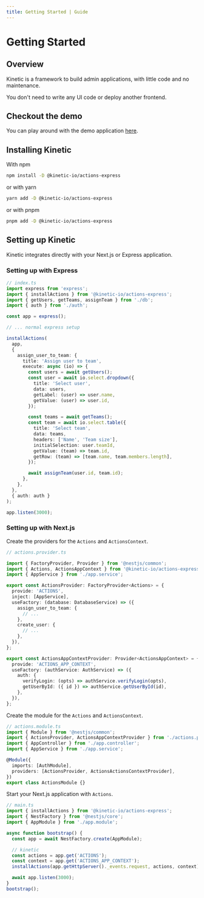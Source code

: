 ```yaml
---
title: Getting Started | Guide
---
```


# Getting Started

## Overview

Kinetic is a framework to build admin applications, with little code and no maintenance.

You don't need to write any UI code or deploy another frontend.

## Checkout the demo

You can play around with the demo application [here](https://demo.kinetic.io).

## Installing Kinetic

With npm

```bash
npm install -D @kinetic-io/actions-express
```

or with yarn

```bash
yarn add -D @kinetic-io/actions-express
```

or with pnpm

```bash
pnpm add -D @kinetic-io/actions-express
```

## Setting up Kinetic

Kinetic integrates directly with your Next.js or Express application.

### Setting up with Express

```ts
// index.ts
import express from 'express';
import { installActions } from '@kinetic-io/actions-express';
import { getUsers, getTeams, assignTeam } from './db';
import { auth } from './auth';

const app = express();

// ... normal express setup

installActions(
  app,
  {
    assign_user_to_team: {
      title: 'Assign user to team',
      execute: async (io) => {
        const users = await getUsers();
        const user = await io.select.dropdown({
          title: 'Select user',
          data: users,
          getLabel: (user) => user.name,
          getValue: (user) => user.id,
        });

        const teams = await getTeams();
        const team = await io.select.table({
          title: 'Select team',
          data: teams,
          headers: ['Name', 'Team size'],
          initialSelection: user.teamId,
          getValue: (team) => team.id,
          getRow: (team) => [team.name, team.members.length],
        });

        await assignTeam(user.id, team.id);
      },
    },
  },
  { auth: auth }
);

app.listen(3000);
```

### Setting up with Next.js

Create the providers for the `Actions` and `ActionsContext`.

```ts
// actions.provider.ts

import { FactoryProvider, Provider } from '@nestjs/common';
import { Actions, ActionsAppContext } from '@kinetic-io/actions-express';
import { AppService } from './app.service';

export const ActionsProvider: FactoryProvider<Actions> = {
  provide: 'ACTIONS',
  inject: [AppService],
  useFactory: (database: DatabaseService) => ({
    assign_user_to_team: {
      // ...
    },
    create_user: {
      // ...
    },
  }),
};

export const ActionsAppContextProvider: Provider<ActionsAppContext> = {
  provide: 'ACTIONS_APP_CONTEXT',
  useFactory: (authService: AuthService) => ({
    auth: {
      verifyLogin: (opts) => authService.verifyLogin(opts),
      getUserById: ({ id }) => authService.getUserById(id),
    },
  }),
};
```

Create the module for the `Actions` and `ActionsContext`.

```ts
// actions.module.ts
import { Module } from '@nestjs/common';
import { ActionsProvider, ActionsAppContextProvider } from './actions.provider';
import { AppController } from './app.controller';
import { AppService } from './app.service';

@Module({
  imports: [AuthModule],
  providers: [ActionsProvider, ActionsActionsContextProvider],
})
export class ActionsModule {}
```

Start your Next.js application with `Actions`.

```ts
// main.ts
import { installActions } from '@kinetic-io/actions-express';
import { NestFactory } from '@nestjs/core';
import { AppModule } from './app.module';

async function bootstrap() {
  const app = await NestFactory.create(AppModule);

  // kinetic
  const actions = app.get('ACTIONS');
  const context = app.get('ACTIONS_APP_CONTEXT');
  installActions(app.getHttpServer()._events.request, actions, context);

  await app.listen(3000);
}
bootstrap();
```
